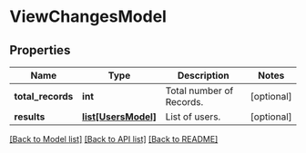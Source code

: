 # ViewChangesModel

## Properties
Name | Type | Description | Notes
------------ | ------------- | ------------- | -------------
**total_records** | **int** | Total number of Records. | [optional] 
**results** | [**list[UsersModel]**](UsersModel.md) | List of users. | [optional] 

[[Back to Model list]](../README.md#documentation-for-models) [[Back to API list]](../README.md#documentation-for-api-endpoints) [[Back to README]](../README.md)



